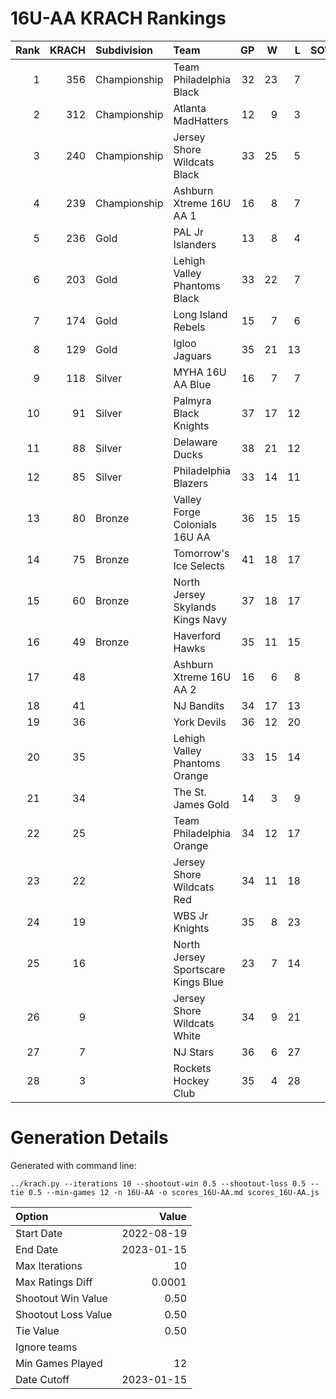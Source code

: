 # 16U-AA KRACH Rankings
Rank|KRACH|Subdivision|Team|GP|W|L|SOW|SOL|T|SoS
---:|---:|:---|:---|---:|---:|---:|---:|---:|---:|---:
1|356|Championship|Team Philadelphia Black|32|23|7|2|0|0|283
2|312|Championship|Atlanta MadHatters|12|9|3|0|0|0|157
3|240|Championship|Jersey Shore Wildcats Black|33|25|5|0|3|0|79
4|239|Championship|Ashburn Xtreme 16U AA 1|16|8|7|0|1|0|433
5|236|Gold|PAL Jr Islanders|13|8|4|1|0|0|338
6|203|Gold|Lehigh Valley Phantoms Black|33|22|7|3|1|0|145
7|174|Gold|Long Island Rebels|15|7|6|2|0|0|314
8|129|Gold|Igloo Jaguars|35|21|13|0|1|0|141
9|118|Silver|MYHA 16U AA Blue|16|7|7|2|0|0|277
10|91|Silver|Palmyra Black Knights|37|17|12|4|4|0|96
11|88|Silver|Delaware Ducks|38|21|12|2|3|0|69
12|85|Silver|Philadelphia Blazers|33|14|11|3|5|0|133
13|80|Bronze|Valley Forge Colonials 16U AA|36|15|15|3|3|0|114
14|75|Bronze|Tomorrow's Ice Selects|41|18|17|3|3|0|100
15|60|Bronze|North Jersey Skylands Kings Navy|37|18|17|2|0|0|86
16|49|Bronze|Haverford Hawks|35|11|15|3|6|0|101
17|48||Ashburn Xtreme 16U AA 2|16|6|8|2|0|0|95
18|41||NJ Bandits|34|17|13|2|2|0|52
19|36||York Devils|36|12|20|2|2|0|93
20|35||Lehigh Valley Phantoms Orange|33|15|14|3|1|0|55
21|34||The St. James Gold|14|3|9|2|0|0|118
22|25||Team Philadelphia Orange|34|12|17|3|2|0|59
23|22||Jersey Shore Wildcats Red|34|11|18|1|4|0|66
24|19||WBS Jr Knights|35|8|23|4|0|0|86
25|16||North Jersey Sportscare Kings Blue|23|7|14|2|0|0|77
26|9||Jersey Shore Wildcats White|34|9|21|0|4|0|62
27|7||NJ Stars|36|6|27|1|2|0|94
28|3||Rockets Hockey Club|35|4|28|2|1|0|38
# Generation Details

Generated with command line:
```
../krach.py --iterations 10 --shootout-win 0.5 --shootout-loss 0.5 --tie 0.5 --min-games 12 -n 16U-AA -o scores_16U-AA.md scores_16U-AA.js
```

| Option | Value |
| :----- | ----: |
| Start Date | 2022-08-19 |
| End Date | 2023-01-15 |
| Max Iterations | 10 |
| Max Ratings Diff | 0.0001 |
| Shootout Win Value | 0.50 |
| Shootout Loss Value | 0.50 |
| Tie Value | 0.50 |
| Ignore teams |  |
| Min Games Played | 12 |
| Date Cutoff | 2023-01-15 |

